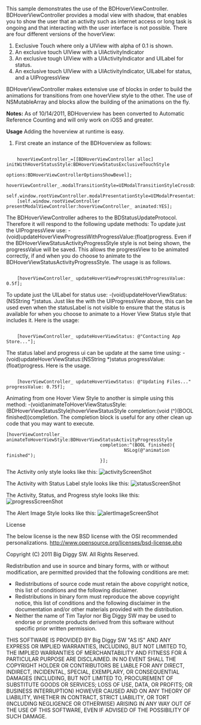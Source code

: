 This sample demonstrates the use of the BDHoverViewController.  BDHoverViewController provides a modal view with shadow, that enables you to show the user that an activity such as internet access or long task is ongoing and that interacting with the user interface is not possible.  There are four different versions of the hoverView:

1.  Exclusive Touch where only a UIView with alpha of 0.1 is shown.
2.  An exclusive touch UIView with a UIActivityIndicator
3.  An exclusive tough UIView with a UIActivityIndicator and UILabel for status.
4.  An exclusive touch UIView with a UIActivityIndicator, UILabel for status, and a UIProgressView

BDHoverViewController makes extensive use of blocks in order to build the animations for transitions from one hoverView style to the other.  The use of NSMutableArray and blocks allow the building of the animations on the fly.

**Notes:**  As of 10/14/2011, BDHoverview has been converted to Automatic Reference Counting and will only work on iOS5 and greater.

**Usage**
Adding the hoverview at runtime is easy.
1.  First create an instance of the BDHoverview as follows:
<pre><code>
    hoverViewController_=[[BDHoverViewController alloc] initWithHoverStatusStyle:BDHoverViewStatusExclusiveTouchStyle
                                                                         options:BDHoverViewControllerOptionsShowBevel];
    hoverViewController_.modalTransitionStyle=UIModalTransitionStyleCrossDissolve;
    self.window.rootViewController.modalPresentationStyle=UIModalPresentationCurrentContext;
    [self.window.rootViewController presentModalViewController:hoverViewController_ animated:YES]; 
</code></pre>

The BDHoverViewController adheres to the BDStatusUpdateProtocol.  Therefore it will respond to the following update methods:
To update just the UIProgressView use: -(void)updateHoverViewProgressWithProgressValue:(float)progress.  Even if the BDHoverViewStatusActivityProgressStyle style is not being shown, the progressValue will be saved.  This allows the progressView to be animated correctly, if and when you do choose to animate to the BDHoverViewStatusActivityProgressStyle.  The usage is as follows.
<pre><code>
    [hoverViewController_ updateHoverViewProgressWithProgressValue: 0.5f];
</code></pre>

To update just the UILabel for status use: -(void)updateHoverViewStatus:(NSString *)status.  Just like the with the UIProgressView above, this can be used even when the statusLabel is not visible to ensure that the status is available for when you choose to animate to a Hover View Status style that includes it.  Here is the usage:
<pre><code>
    [hoverViewController_ updateHoverViewStatus: @"Contacting App Store..."];
</code></pre>

The status label and progress ui can be update at the same time using: -(void)updateHoverViewStatus:(NSString *)status progressValue:(float)progress.  Here is the usage.
<pre><code>
    [hoverViewController_ updateHoverViewStatus: @"Updating Files..." progressValue: 0.75f];
</code></pre>

Animating from one Hover View Style to another is simple using this method:  -(void)animateToHoverViewStatusStyle:(BDHoverViewStatusStyle)hoverViewStatusStyle completion:(void (^)(BOOL finished))completion.  The completion block is useful for any other clean up code that you may want to execute.
<pre><code>[hoverViewController_ animateToHoverViewStyle:BDHoverViewStatusActivityProgressStyle
                                   completion:^(BOOL finished){
                                            NSLog(@"animation finished");
                                   }];</code></pre>

The Activity only style looks like this:
![activityScreenShot](https://github.com/toolmanGitHub/BDHoverViewController/raw/master/activityScreenShot.png)

The Activity with Status Label style looks like this:
![statusScreenShot](https://github.com/toolmanGitHub/BDHoverViewController/raw/master/statusScreenShot.png)

The Activity, Status, and Progress style looks like this:
![progressScreenShot](https://github.com/toolmanGitHub/BDHoverViewController/raw/master/progressScreenShot.png)

The Alert Image Style looks like this:
![alertImageScreenShot](https://github.com/toolmanGitHub/BDHoverViewController/raw/master/alertImageScreenShot.png)

License

The below license is the new BSD license with the OSI recommended personalizations.
 <http://www.opensource.org/licenses/bsd-license.php>
 
 Copyright (C) 2011 Big Diggy SW. All Rights Reserved.
 
 Redistribution and use in source and binary forms, with or without  modification, are permitted provided that the following conditions are met:
 
 * Redistributions of source code must retain the above copyright notice,  this list of conditions and the following disclaimer.
 * Redistributions in binary form must reproduce the above copyright notice, this list of conditions and the following disclaimer in the documentation and/or other materials provided with the distribution.
 * Neither the name of Tim Taylor nor Big Diggy SW may be used to endorse or promote products derived from this software without specific prior written permission.
 
THIS SOFTWARE IS PROVIDED BY Big Diggy SW "AS IS" AND ANY EXPRESS OR IMPLIED WARRANTIES, INCLUDING, BUT NOT LIMITED TO, THE IMPLIED WARRANTIES OF MERCHANTABILITY AND FITNESS FOR A PARTICULAR PURPOSE ARE DISCLAIMED. IN NO EVENT SHALL THE COPYRIGHT HOLDER OR CONTRIBUTORS BE LIABLE FOR ANY DIRECT, INDIRECT, INCIDENTAL, SPECIAL, EXEMPLARY, OR CONSEQUENTIAL DAMAGES (INCLUDING, BUT NOT LIMITED TO, PROCUREMENT OF SUBSTITUTE GOODS OR SERVICES; LOSS OF USE, DATA, OR PROFITS; OR BUSINESS INTERRUPTION) HOWEVER CAUSED AND ON ANY THEORY OF LIABILITY, WHETHER IN CONTRACT, STRICT LIABILITY, OR TORT (INCLUDING  NEGLIGENCE OR OTHERWISE) ARISING IN ANY WAY OUT OF THE USE OF THIS SOFTWARE, EVEN IF ADVISED OF THE POSSIBILITY OF SUCH DAMAGE.
